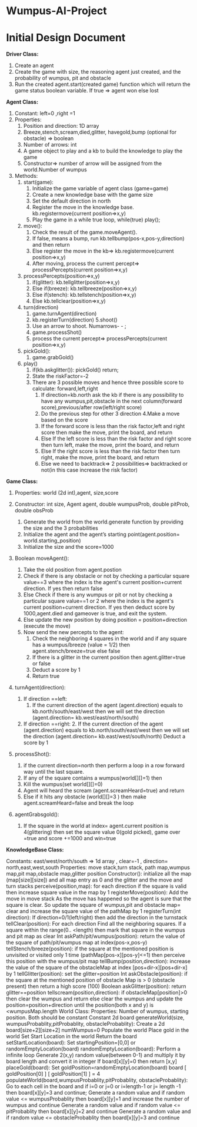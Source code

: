 # Wumpus-AI-Project
# Initial Design Document  
**Driver Class:**

1. Create an agent
2. Create the game with size, the reasoning agent just created, and the probability of wumpus, pit and obstacle
3. Run the created agent.start(created game) function which will return the game status boolean variable. If true ⇒ agent won else lost

**Agent Class:**

1. Constant: left=0 ,right =1
2. Properties:
    1. Position and direction: 1D array
    2. Breeze,stench,scream,died,glitter, havegold,bump (optional for obstacle) ⇒ boolean
    3. Number of arrows: int
    4. A game object to play and a kb to build the knowledge to play the game
    5. Constructor⇒ number of arrow will be assigned from the world.Number of wumpus
3. Methods:  
    1. start(game):
        1. Initialize the game variable of agent class (game=game)
        2. Create a new knowledge base with the game size
        3. Set the default direction in north
        4. Register the move in the knowledge base. kb.registermove(current position⇒x,y)
        5. Play the game in a while true loop, while(true) play();
    2. move():
        1.  Check the result of the game.moveAgent().
        2.  If false, means a bump, run kb.tellbump(pos-x,pos-y,direction) and then return
        3.  Else register the move in the kb⇒ kb.registermove(current position⇒x,y)
        4.  After moving, process the current percept⇒ processPercepts(current position⇒x,y)
    3. processPercepts(position⇒x,y)
        1. if(glitter): kb.tellglitter(position⇒x,y)
        2. Else if(breeze): kb.tellbreeze(position⇒x,y)
        3. Else if(stench): kb.tellstench(position⇒x,y)
        4. Else kb.tellclear(position⇒x,y)
    4. turn(direction)
        1. game.turnAgent(direction)
        2. kb.registerTurn(direction)
    5.shoot()
        1. Use an arrow to shoot. Numarrows- - ;
        2. game.processShot()
        3. process the current percept⇒ processPercepts(current position⇒x,y)
    6. pickGold():
        1. game.grabGold()
    7. play()
        1. if(kb.askglitter()): pickGold() return;
        2. State the riskFactor=-2
        3. There are 3 possible moves and hence three possible score to calculate: forward,left,right
            1. If direction=kb.north ask the kb if there is any possibility to have any wumpus,pit,obstacle in the next column(forward score),previous/after row(left/right score) 
            2. Do the previous step for other 3 direction
        4.Make a move based on the score
            1. If the forward score is less than the risk factor,left and right score then make the move, print the board, and return
            2. Else If the left score is less than the risk factor and right score then turn left, make the move, print the board, and return
            3. Else If the right score is less than the risk factor then turn right, make the move, print the board, and return
            4. Else we need to backtrack⇒ 2 possibilities⇒ backtracked or not(in this case increase the risk factor)

**Game Class:**
1. Properties: world (2d int),agent, size,score
2. Constructor: int size, Agent agent, double wumpusProb, double pitProb, double obsProb
    1. Generate the world from the world.generate function by providing the size and the 3 probabilities
    2. Initialize the agent and the agent’s starting point(agent.position= world.starting_position)
    3. Initialize the size and the score=1000

3. Boolean moveAgent(): 
    1. Take the old position from agent.postion
    2. Check if there is any obstacle or not by checking a particular square value==3 where the index is the agent's current position+current direction. If yes then return false
    3. Else Check if there is any wumpus or pit or not by checking a particular square value==1 or 2 where the index is the agent's current position+current direction. If yes then deduct score by 1000,agent.died and gameover is true, and exit the system.
    4. Else update the new position by doing position = position+direction (execute the move)
    5. Now send the new percepts to the agent:
        1. Check the neighboring 4 squares in the world and if any square has a wumpus/breeze (value = 1/2) then agent.stench/breeze=true else false
        2. If there is a glitter in the current position then agent.glitter=true or false
        3. Deduct a score by 1
        4. Return true
4. turnAgent(direction):
    1. If direction ==left:
        1. If the current direction of the agent (agent.direction) equals to kb.north/south/east/west then we will set the direction (agent.direction= kb.west/east/north/south)
    2. If direction ==right:
        2. If the current direction of the agent (agent.direction) equals to kb.north/south/east/west then we will set the direction (agent.direction= kb.east/west/south/north)
    Deduct a score by 1






5. processShot():
    1. if the current direction=north then perform a loop in a row forward way until the last square. 
    2. If any of the square contains a wumpus(world[][]=1) then
    3. Kill the wumpus(set world[][]=0)
    4. Agent will heard the scream (agent.screamHeard=true) and return
    5. Else if it hits any obstacle (world[][]=3 ) then make agent.screamHeard=false and break the loop

6. agentGrabsgold(): 
    1. If the square in the world at index= agent.current position is 4(glittering) then set the square value 0(gold picked), game over =true and score +=1000 and win=true
 
**KnowledgeBase Class:**

Constants: east/west/north/south ⇒ 1d array , clear=-1 , direction= north,east,west,south
Properties: move stack,turn stack, path map,wumpus map,pit map,obstacle map,glitter position
Constructor(): initialize all the map (map[size][size]) and all map entry as 0 and the glitter and the move and turn stacks
perceive(position,map): for each direction if the square is valid then increase square value in the map by 1
registerMove(position):
Add the move in move stack
As the move has happened so the agent is sure that the square is clear. So update the square of wumpus,pit and obstacle map= clear and increase the square value of the pathMap by 1
registerTurn(int direction):
If direction=0/1(left/right) then add the direction in the turnstack 
tellClear(position):
For each direction Find all the neighboring squares.
If a square within the range(0.. <length) then mark that square in the wumpus and pit map as clear
Int askPath/pit/wumpus(position): return the value of the square of path/pit/wumpus map at index(pos-x,pos-y)
tellStench/breeze(position): if the square at the mentioned position is unvisited or visited only 1 time (pathMap[pos-x][pos-y]<=1) then perceive this position with the wumpus/pit map
tellBump(position,direction): increase the value of the square of the obstacleMap at index [pos+dir-x][pos+dir-x] by 1
tellGlitter(position): set the glitter=position
Int askObstacle(position): if the square at the mentioned position of obstacle Map is > 0 (obstacle present) then return a high score (100)
Boolean askGlitter(position): return glitter==position 
tellscream(position,direction): if obstacleMap[position]>0 then clear the wumpus and return else clear the wumpus and update the position=position+direction until the position(both x and y) is <wumpusMap.length
World Class:
Properties: Number of wumpus, starting position. Both should be constant
Constant 2d board generateWorld(size, wumpusProbablity,pitProbablity, obstacleProbablity):
Create a 2d board[size+2][size+2]
numWumpus=0
Populate the world
Place gold in the world
Set Start Location in the world
Return the board
setStartLocation(board):
Set  startingPosition=[0,0] or randomEmptyLocation(board)
randomEmptyLocation(board):
Perform a infinite loop 
Generate 2(x,y) random value(between 0-1) and multiply it by board length and convert it in integer
If board[x][y]=0 then return [x,y]
placeGold(board):
Set  goldPosition=randomEmptyLocation(board)
board [ goldPosition[0]  ] [ goldPosition[1]  ] = 4
populateWorld(board,wumpusProbablity,pitProbablity, obstacleProbablity):
Go to each cell in the board and if
i=0 or j=0 or i=length-1 or j= length -1 then board[x][y]=3 and continue;
Generate a random value and if random value <= wumpusProbablity then board[x][y]=1 and increase the number of wumpus and continue 
Generate a random value and if random value <= pitProbablity then board[x][y]=2 and continue 
Generate a random value and if random value <= obstacleProbablity then board[x][y]=3 and continue 


